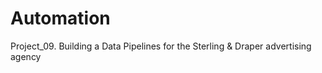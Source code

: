 # Automation
Project_09. Building a Data Pipelines for the Sterling &amp; Draper advertising agency
